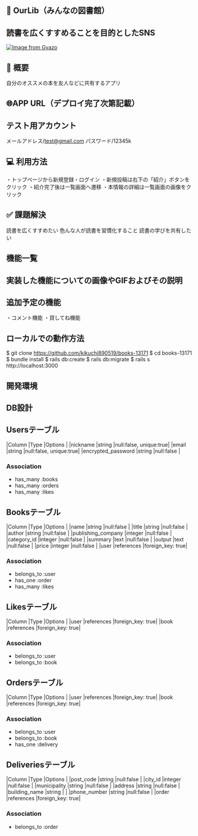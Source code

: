 ## 📖 OurLib（みんなの図書館）
## 読書を広くすすめることを目的としたSNS

[![Image from Gyazo](https://i.gyazo.com/ee430924f7b41837be317d87374cbe43.gif)](https://gyazo.com/ee430924f7b41837be317d87374cbe43)

## 📝 概要
自分のオススメの本を友人などに共有するアプリ

## 🌐APP URL（デプロイ完了次第記載）

## テスト用アカウント
メールアドレス/test@gmail.com
パスワード/12345k

## 💻 利用方法
・トップページから新規登録・ログイン
・新規投稿は右下の「紹介」ボタンをクリック
・紹介完了後は一覧画面へ遷移
・本情報の詳細は一覧画面の画像をクリック

## ✅ 課題解決
読書を広くすすめたい
色んな人が読書を習慣化すること
読書の学びを共有したい

## 機能一覧

## 実装した機能についての画像やGIFおよびその説明

## 追加予定の機能
・コメント機能
・貸してね機能

## ローカルでの動作方法
$ git clone https://github.com/kikuchi890519/books-13171
$ cd books-13171
$ bundle install
$ rails db:create
$ rails db:migrate
$ rails s
http://localhost:3000

## 開発環境

## DB設計
## Usersテーブル
|Column                |Type   |Options                |
|nickname              |string |null:false, unique:true|
|email                 |string |null:false, unique:true|
|encrypted_password    |string |null:false             |

### Association
- has_many :books
- has_many :orders
- has_many :likes

## Booksテーブル
|Column             |Type       |Options          |
|name               |string     |null:false       |
|title              |string     |null:false       |
|author             |string     |null:false       |
|publishing_company |integer    |null:false       |
|category_id        |integer    |null:false       |
|summary            |text       |null:false       |
|output             |text       |null:false       |
|price              |integer    |null:false       |
|user               |references |foreign_key: true|

### Association
- belongs_to :user
- has_one    :order
- has_many :likes

## Likesテーブル
|Column         |Type         |Options          |
|user           |references   |foreign_key: true|
|book           |references   |foreign_key: true|

### Association
- belongs_to    :user
- belongs_to    :book

## Ordersテーブル
|Column         |Type         |Options          |
|user           |references   |foreign_key: true|
|book           |references   |foreign_key: true|

### Association
- belongs_to    :user
- belongs_to    :book
- has_one       :delivery

## Deliveriesテーブル
|Column             |Type       |Options          |
|post_code          |string     |null:false       |
|city_id            |integer    |null:false       |
|municipality       |string     |null:false       |
|address            |string     |null:false       |
|building_name      |string     |                 |
|phone_number       |string     |null:false       |
|order              |references |foreign_key: true|

### Association
- belongs_to     :order

